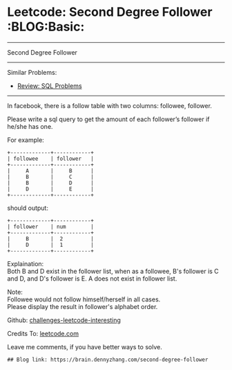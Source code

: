 # Leetcode: Second Degree Follower     :BLOG:Basic:


---

Second Degree Follower  

---

Similar Problems:  
-   [Review: SQL Problems](https://brain.dennyzhang.com/review-sql)

---

In facebook, there is a follow table with two columns: followee, follower.  

Please write a sql query to get the amount of each follower’s follower if he/she has one.  

For example:  

    +-------------+------------+
    | followee    | follower   |
    +-------------+------------+
    |     A       |     B      |
    |     B       |     C      |
    |     B       |     D      |
    |     D       |     E      |
    +-------------+------------+

should output:  

    +-------------+------------+
    | follower    | num        |
    +-------------+------------+
    |     B       |  2         |
    |     D       |  1         |
    +-------------+------------+

Explaination:  
Both B and D exist in the follower list, when as a followee, B's follower is C and D, and D's follower is E. A does not exist in follower list.  

Note:  
Followee would not follow himself/herself in all cases.  
Please display the result in follower's alphabet order.  

Github: [challenges-leetcode-interesting](https://github.com/DennyZhang/challenges-leetcode-interesting/tree/master/second-degree-follower)  

Credits To: [leetcode.com](https://leetcode.com/problems/second-degree-follower/description/)  

Leave me comments, if you have better ways to solve.  

    ## Blog link: https://brain.dennyzhang.com/second-degree-follower